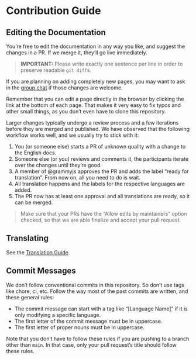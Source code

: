 # Contribution Guide

## Editing the Documentation

You’re free to edit the documentation in any way you like, and suggest the
changes in a PR. If we merge it, they’ll go live immediately.

> **IMPORTANT:** Please write exactly one sentence per line in order to preserve
> readable `git diff`s.

If you are planning on adding completely new pages, you may want to ask in the
[group chat](https://t.me/grammyjs) if those changes are welcome.

Remember that you can edit a page directly in the browser by clicking the link
at the bottom of each page. That makes it very easy to fix typos and other small
things, as you don’t even have to clone this repository.

Larger changes typically undergo a review process and a few iterations before
they are merged and published. We have observed that the following workflow
works well, and we usually try to stick with it:

1. You (or someone else) starts a PR of unknown quality with a change to the
   English docs.
2. Someone else (or you) reviews and comments it, the participants iterate over
   the changes until they’re good.
3. A member of @grammyjs approves the PR and adds the label “ready for
   translation”. From now on, all you need to do is wait.
4. All translation happens and the labels for the respective languages are
   added.
5. The PR now has at least one approval and all translations are ready, so it
   can be merged.

> Make sure that your PRs have the “Allow edits by maintainers” option checked,
> so that we are able finalize and accept your pull request.

## Translating

See the [Translation Guide](./TRANSLATING.md).

## Commit Messages

We don’t follow conventional commits in this repository. So don’t use tags like
chore, ci, etc. Follow the way most of the past commits are written, and these
general rules:

- The commit message can start with a tag like “[Language Name]” if it is only
  modifying a specific language.
- The first letter of the commit message must be in uppercase.
- The first letter of proper nouns must be in uppercase.

Note that you don’t have to follow these rules if you are pushing to a branch
other than `main`. In that case, only your pull request’s title should follow
these rules.

